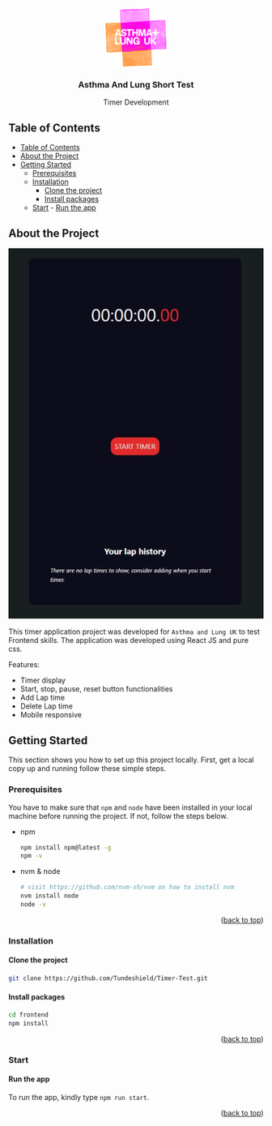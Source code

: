 <a name="readme-top"></a>

<br />
<!-- PROJECT LOGO -->
<div align="center">
  <a href="#projectgithub link">
    <img src="./public/aluk-logo.png" alt="Logo" width="120" height="auto">
  </a>

<h3 align="center">Asthma And Lung Short Test</h3>
<p>Timer Development</p>
</div>

<!-- TABLE OF CONTENTS -->

## Table of Contents

- [Table of Contents](#table-of-contents)
- [About the Project](#about-the-project)
- [Getting Started](#getting-started)
  - [Prerequisites](#prerequisites)
  - [Installation](#installation)
    - [Clone the project](#clone-the-project)
    - [Install packages](#install-packages)
  - [Start](#start) - [Run the app](#run-the-app)
  <!-- ABOUT THE PROJECT -->

## About the Project

![privew](/public/appSnapshot.jpg)

This timer application project was developed for `Asthma and Lung UK` to test Frontend skills. The application was developed using React JS and pure css.

Features:

- Timer display
- Start, stop, pause, reset button functionalities
- Add Lap time
- Delete Lap time
- Mobile responsive

<!-- GETTING STARTED -->

## Getting Started

This section shows you how to set up this project locally. First, get a local copy up and running follow these simple steps.

### Prerequisites

You have to make sure that `npm` and `node` have been installed in your local machine before running the project. If not, follow the steps below.

- npm

  ```sh
  npm install npm@latest -g
  npm -v
  ```

- nvm & node

  ```sh
  # visit https://github.com/nvm-sh/nvm on how to install nvm
  nvm install node
  node -v
  ```

  <p align="right">(<a href="#readme-top">back to top</a>)</p>

### Installation

#### Clone the project

```bash
git clone https://github.com/Tundeshield/Timer-Test.git
```

#### Install packages

```bash
cd frontend
npm install
```

<p align="right">(<a href="#readme-top">back to top</a>)</p>

### Start

#### Run the app

To run the app, kindly type `npm run start`.

<p align="right">(<a href="#readme-top">back to top</a>)</p>

